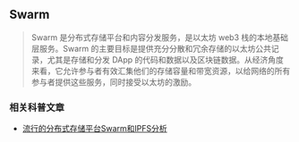 ## Swarm
> Swarm 是分布式存储平台和内容分发服务，是以太坊 web3 栈的本地基础层服务。Swarm 的主要目标是提供充分分散和冗余存储的以太坊公共记录，尤其是存储和分发 DApp 的代码和数据以及区块链数据。从经济角度来看，它允许参与者有效汇集他们的存储容量和带宽资源，以给网络的所有参与者提供这些服务，同时接受以太坊的激励。

### 相关科普文章
* [流行的分布式存储平台Swarm和IPFS分析](https://stor.51cto.com/art/201901/590275.htm)